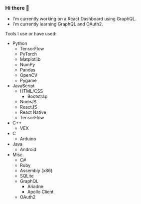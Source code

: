 ### Hi there 👋

<!--
**pokir/pokir** is a ✨ _special_ ✨ repository because its `README.md` (this file) appears on your GitHub profile.

Here are some ideas to get you started:

- 🔭 I’m currently working on ...
- 🌱 I’m currently learning ...
- 👯 I’m looking to collaborate on ...
- 🤔 I’m looking for help with ...
- 💬 Ask me about ...
- 📫 How to reach me: ...
- 😄 Pronouns: ...
- ⚡ Fun fact: ...
-->

- I'm currently working on a React Dashboard using GraphQL.
- I'm currently learning GraphQL and OAuth2.

Tools I use or have used:

- Python
  - TensorFlow
  - PyTorch
  - Matplotlib
  - NumPy
  - Pandas
  - OpenCV
  - Pygame
- JavaScript
  - HTML/CSS
    - Bootstrap
  - NodeJS
  - ReactJS
  - React Native
  - TensorFlow
- C++
  - VEX
- C
  - Arduino
- Java
  - Android
- Misc.
  - C#
  - Ruby
  - Assembly (x86)
  - SQLite
  - GraphQL
    - Ariadne
    - Apollo Client
  - OAuth2

